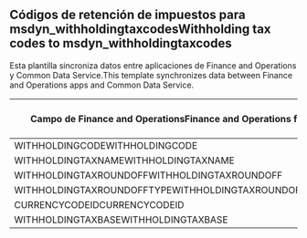 ## <a name="withholding-tax-codes-to-msdyn_withholdingtaxcodes"></a><span data-ttu-id="2ee33-101">Códigos de retención de impuestos para msdyn_withholdingtaxcodes</span><span class="sxs-lookup"><span data-stu-id="2ee33-101">Withholding tax codes to msdyn_withholdingtaxcodes</span></span>

<span data-ttu-id="2ee33-102">Esta plantilla sincroniza datos entre aplicaciones de Finance and Operations y Common Data Service.</span><span class="sxs-lookup"><span data-stu-id="2ee33-102">This template synchronizes data between Finance and Operations apps and Common Data Service.</span></span>

<span data-ttu-id="2ee33-103">Campo de Finance and Operations</span><span class="sxs-lookup"><span data-stu-id="2ee33-103">Finance and Operations field</span></span> | <span data-ttu-id="2ee33-104">Tipo de asignación</span><span class="sxs-lookup"><span data-stu-id="2ee33-104">Map type</span></span> | <span data-ttu-id="2ee33-105">Otro campo de Dynamics 365</span><span class="sxs-lookup"><span data-stu-id="2ee33-105">Other Dynamics 365 field</span></span> | <span data-ttu-id="2ee33-106">Valor predeterminado</span><span class="sxs-lookup"><span data-stu-id="2ee33-106">Default value</span></span>
---|---|---|---
<span data-ttu-id="2ee33-107">WITHHOLDINGCODE</span><span class="sxs-lookup"><span data-stu-id="2ee33-107">WITHHOLDINGCODE</span></span> | = | <span data-ttu-id="2ee33-108">msdyn_name</span><span class="sxs-lookup"><span data-stu-id="2ee33-108">msdyn_name</span></span> | 
<span data-ttu-id="2ee33-109">WITHHOLDINGTAXNAME</span><span class="sxs-lookup"><span data-stu-id="2ee33-109">WITHHOLDINGTAXNAME</span></span> | = | <span data-ttu-id="2ee33-110">msdyn_description</span><span class="sxs-lookup"><span data-stu-id="2ee33-110">msdyn_description</span></span> | 
<span data-ttu-id="2ee33-111">WITHHOLDINGTAXROUNDOFF</span><span class="sxs-lookup"><span data-stu-id="2ee33-111">WITHHOLDINGTAXROUNDOFF</span></span> | = | <span data-ttu-id="2ee33-112">msdyn_roundoff</span><span class="sxs-lookup"><span data-stu-id="2ee33-112">msdyn_roundoff</span></span> | 
<span data-ttu-id="2ee33-113">WITHHOLDINGTAXROUNDOFFTYPE</span><span class="sxs-lookup"><span data-stu-id="2ee33-113">WITHHOLDINGTAXROUNDOFFTYPE</span></span> | >< | <span data-ttu-id="2ee33-114">msdyn_roundofftype</span><span class="sxs-lookup"><span data-stu-id="2ee33-114">msdyn_roundofftype</span></span> | 
<span data-ttu-id="2ee33-115">CURRENCYCODEID</span><span class="sxs-lookup"><span data-stu-id="2ee33-115">CURRENCYCODEID</span></span> | = | <span data-ttu-id="2ee33-116">msdyn_currency.isocurrencycode</span><span class="sxs-lookup"><span data-stu-id="2ee33-116">msdyn_currency.isocurrencycode</span></span> | 
<span data-ttu-id="2ee33-117">WITHHOLDINGTAXBASE</span><span class="sxs-lookup"><span data-stu-id="2ee33-117">WITHHOLDINGTAXBASE</span></span> | >< | <span data-ttu-id="2ee33-118">msdyn_taxableamountorigin</span><span class="sxs-lookup"><span data-stu-id="2ee33-118">msdyn_taxableamountorigin</span></span> | 
